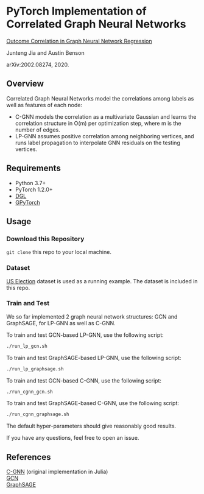# PyTorch Implementation of Correlated Graph Neural Networks

[Outcome Correlation in Graph Neural Network Regression](https://arxiv.org/abs/2002.08274)</br>

Junteng Jia and Austin Benson</br>

arXiv:2002.08274, 2020.<br/>

## Overview
Correlated Graph Neural Networks model the correlations among labels as well as features of each node:
- C-GNN models the correlation as a multivariate Gaussian and learns the correlation structure in O(m) per optimization step, where m is the number of edges.
- LP-GNN assumes positive correlation among neighboring vertices, and runs label propagation to interpolate GNN residuals on the testing vertices.

## Requirements
- Python 3.7+
- PyTorch 1.2.0+
- [DGL](https://github.com/dmlc/dgl)
- [GPyTorch](https://github.com/cornellius-gp/gpytorch)

## Usage

### Download this Repository
```git clone``` this repo to your local machine.

### Dataset
[US Election](https://projects.fivethirtyeight.com/2016-election-forecast/) dataset is used as a running example. The dataset is included in this repo.

### Train and Test

We so far implemented 2 graph neural network structures: GCN and GraphSAGE, for LP-GNN as well as C-GNN.

To train and test GCN-based LP-GNN, use the following script:
```bash
./run_lp_gcn.sh
```
To train and test GraphSAGE-based LP-GNN, use the following script:
```bash
./run_lp_graphsage.sh
```
To train and test GCN-based C-GNN, use the following script:

```bash
./run_cgnn_gcn.sh
```

To train and test GraphSAGE-based C-GNN, use the following script:

```bash
./run_cgnn_graphsage.sh
```

The default hyper-parameters should give reasonably good results.

If you have any questions, feel free to open an issue.

## References
[C-GNN](https://github.com/000Justin000/gnn-residual-correlation) (original implementation in Julia)</br>
[GCN](https://github.com/tkipf/pygcn)</br>
[GraphSAGE](https://github.com/dmlc/dgl/tree/master/examples/pytorch/graphsage)</br>